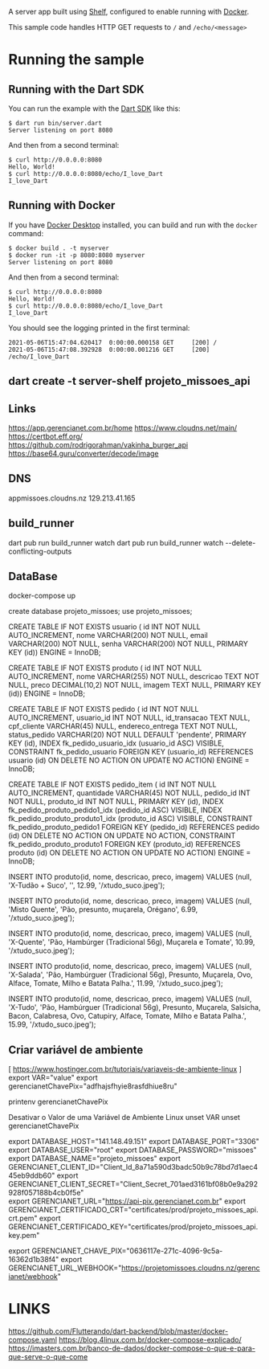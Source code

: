 A server app built using [Shelf](https://pub.dev/packages/shelf),
configured to enable running with [Docker](https://www.docker.com/).

This sample code handles HTTP GET requests to `/` and `/echo/<message>`

# Running the sample

## Running with the Dart SDK

You can run the example with the [Dart SDK](https://dart.dev/get-dart)
like this:

```
$ dart run bin/server.dart
Server listening on port 8080
```

And then from a second terminal:
```
$ curl http://0.0.0.0:8080
Hello, World!
$ curl http://0.0.0.0:8080/echo/I_love_Dart
I_love_Dart
```

## Running with Docker

If you have [Docker Desktop](https://www.docker.com/get-started) installed, you
can build and run with the `docker` command:

```
$ docker build . -t myserver
$ docker run -it -p 8080:8080 myserver
Server listening on port 8080
```

And then from a second terminal:
```
$ curl http://0.0.0.0:8080
Hello, World!
$ curl http://0.0.0.0:8080/echo/I_love_Dart
I_love_Dart
```

You should see the logging printed in the first terminal:
```
2021-05-06T15:47:04.620417  0:00:00.000158 GET     [200] /
2021-05-06T15:47:08.392928  0:00:00.001216 GET     [200] /echo/I_love_Dart
```

## dart create -t server-shelf projeto_missoes_api

## Links
https://app.gerencianet.com.br/home
https://www.cloudns.net/main/
https://certbot.eff.org/
https://github.com/rodrigorahman/vakinha_burger_api
https://base64.guru/converter/decode/image

## DNS
appmissoes.cloudns.nz
129.213.41.165

## build_runner
dart pub run build_runner watch
dart pub run build_runner watch --delete-conflicting-outputs

## DataBase

docker-compose up

create database projeto_missoes;
use projeto_missoes;

CREATE TABLE IF NOT EXISTS usuario (
  id INT NOT NULL AUTO_INCREMENT,
  nome VARCHAR(200) NOT NULL,
  email VARCHAR(200) NOT NULL,
  senha VARCHAR(200) NOT NULL,
  PRIMARY KEY (id))
ENGINE = InnoDB;

CREATE TABLE IF NOT EXISTS produto (
  id INT NOT NULL AUTO_INCREMENT,
  nome VARCHAR(255) NOT NULL,
  descricao TEXT NOT NULL,
  preco DECIMAL(10,2) NOT NULL,
  imagem TEXT NULL,
  PRIMARY KEY (id))
ENGINE = InnoDB;

CREATE TABLE IF NOT EXISTS pedido (
  id INT NOT NULL AUTO_INCREMENT,
  usuario_id INT NOT NULL,
  id_transacao TEXT NULL,
  cpf_cliente VARCHAR(45) NULL,
  endereco_entrega TEXT NOT NULL,
  status_pedido VARCHAR(20) NOT NULL DEFAULT 'pendente',
  PRIMARY KEY (id),
  INDEX fk_pedido_usuario_idx (usuario_id ASC) VISIBLE,
  CONSTRAINT fk_pedido_usuario
    FOREIGN KEY (usuario_id)
    REFERENCES usuario (id)
    ON DELETE NO ACTION
    ON UPDATE NO ACTION)
ENGINE = InnoDB;

CREATE TABLE IF NOT EXISTS pedido_item (
  id INT NOT NULL AUTO_INCREMENT,
  quantidade VARCHAR(45) NOT NULL,
  pedido_id INT NOT NULL,
  produto_id INT NOT NULL,
  PRIMARY KEY (id),
  INDEX fk_pedido_produto_pedido1_idx (pedido_id ASC) VISIBLE,
  INDEX fk_pedido_produto_produto1_idx (produto_id ASC) VISIBLE,
  CONSTRAINT fk_pedido_produto_pedido1
    FOREIGN KEY (pedido_id)
    REFERENCES pedido (id)
    ON DELETE NO ACTION
    ON UPDATE NO ACTION,
  CONSTRAINT fk_pedido_produto_produto1
    FOREIGN KEY (produto_id)
    REFERENCES produto (id)
    ON DELETE NO ACTION
    ON UPDATE NO ACTION)
ENGINE = InnoDB;

INSERT INTO produto(id, nome, descricao, preco, imagem)
VALUES (null, 'X-Tudão + Suco', '', 12.99, '/xtudo_suco.jpeg');

INSERT INTO produto(id, nome, descricao, preco, imagem)
VALUES (null, 'Misto Quente', 'Pão, presunto, muçarela, Orégano', 6.99, '/xtudo_suco.jpeg');

INSERT INTO produto(id, nome, descricao, preco, imagem)
VALUES (null, 'X-Quente', 'Pão, Hambúrger (Tradicional 56g), Muçarela e Tomate', 10.99, '/xtudo_suco.jpeg');

INSERT INTO produto(id, nome, descricao, preco, imagem)
VALUES (null, 'X-Salada',
        'Pão, Hambúrguer (Tradicional 56g), Presunto, Muçarela, Ovo, Alface, Tomate, Milho e Batata Palha.', 11.99,
        '/xtudo_suco.jpeg');

INSERT INTO produto(id, nome, descricao, preco, imagem)
VALUES (null, 'X-Tudo',
        'Pão, Hambúrguer (Tradicional 56g), Presunto, Muçarela, Salsicha, Bacon, Calabresa, Ovo, Catupiry, Alface, Tomate, Milho e Batata Palha.',
        15.99, '/xtudo_suco.jpeg');



## Criar variável de ambiente
[ https://www.hostinger.com.br/tutoriais/variaveis-de-ambiente-linux ]
export VAR="value"
export gerencianetChavePix="adfhajsfhyie8rasfdhiue8ru"

printenv gerencianetChavePix

Desativar o Valor de uma Variável de Ambiente Linux
unset VAR
unset gerencianetChavePix

export DATABASE_HOST="141.148.49.151"
export DATABASE_PORT="3306" 
export DATABASE_USER="root" 
export DATABASE_PASSWORD="missoes" 
export DATABASE_NAME="projeto_missoes" 
export GERENCIANET_CLIENT_ID="Client_Id_8a71a590d3badc50b9c78bd7d1aec445eb9ddb60" 
export GERENCIANET_CLIENT_SECRET="Client_Secret_701aed3161bf08b0e9a292928f057188b4cb0f5e"	
export GERENCIANET_URL="https://api-pix.gerencianet.com.br"
export GERENCIANET_CERTIFICADO_CRT="certificates/prod/projeto_missoes_api.crt.pem" 
export GERENCIANET_CERTIFICADO_KEY="certificates/prod/projeto_missoes_api.key.pem"

export GERENCIANET_CHAVE_PIX="0636117e-271c-4096-9c5a-16362d1b38f4"
export GERENCIANET_URL_WEBHOOK="https://projetomissoes.cloudns.nz/gerencianet/webhook"


# LINKS
https://github.com/Flutterando/dart-backend/blob/master/docker-compose.yaml
https://blog.4linux.com.br/docker-compose-explicado/
https://imasters.com.br/banco-de-dados/docker-compose-o-que-e-para-que-serve-o-que-come